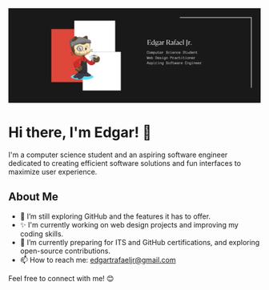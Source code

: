 <picture>
  <source media="(prefers-color-scheme: dark)" srcset="coverphotolight.png" >
  <source media="(prefers-color-scheme: light)" srcset="coverphoto.png">
  <img alt="cover photo" src="coverphoto.png">
</picture>

# Hi there, I'm Edgar! 👋

I'm a computer science student and an aspiring software engineer dedicated to creating efficient software solutions and fun interfaces to maximize user experience.

## About Me
- 🔭 I’m still exploring GitHub and the features it has to offer.
- ✨ I'm currently working on web design projects and improving my coding skills.
- 🌱 I’m currently preparing for ITS and GitHub certifications, and exploring open-source contributions.
- 📫 How to reach me: [edgartrafaeljr@gmail.com](mailto:edgartrafaeljr@gmail.com)

Feel free to connect with me! 😊



<!---
usergaia/usergaia is a ✨ special ✨ repository because its `README.md` (this file) appears on your GitHub profile.
You can click the Preview link to take a look at your changes.
--->
